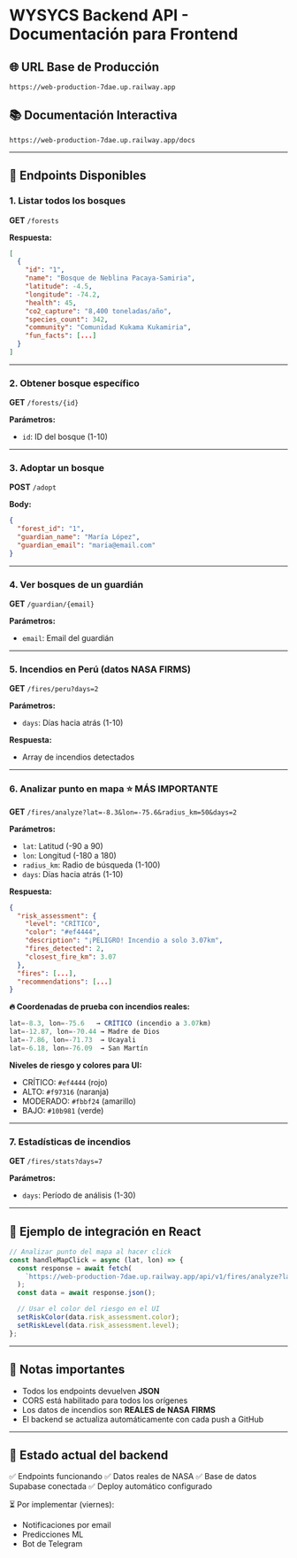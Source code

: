 # WYSYCS Backend API - Documentación para Frontend

## 🌐 URL Base de Producción

```
https://web-production-7dae.up.railway.app
```

## 📚 Documentación Interactiva

```
https://web-production-7dae.up.railway.app/docs
```

---

## 📡 Endpoints Disponibles

### 1. Listar todos los bosques

**GET** `/forests`

**Respuesta:**

```json
[
  {
    "id": "1",
    "name": "Bosque de Neblina Pacaya-Samiria",
    "latitude": -4.5,
    "longitude": -74.2,
    "health": 45,
    "co2_capture": "8,400 toneladas/año",
    "species_count": 342,
    "community": "Comunidad Kukama Kukamiria",
    "fun_facts": [...]
  }
]
```

---

### 2. Obtener bosque específico

**GET** `/forests/{id}`

**Parámetros:**

- `id`: ID del bosque (1-10)

---

### 3. Adoptar un bosque

**POST** `/adopt`

**Body:**

```json
{
  "forest_id": "1",
  "guardian_name": "María López",
  "guardian_email": "maria@email.com"
}
```

---

### 4. Ver bosques de un guardián

**GET** `/guardian/{email}`

**Parámetros:**

- `email`: Email del guardián

---

### 5. Incendios en Perú (datos NASA FIRMS)

**GET** `/fires/peru?days=2`

**Parámetros:**

- `days`: Días hacia atrás (1-10)

**Respuesta:**

- Array de incendios detectados

---

### 6. Analizar punto en mapa ⭐ MÁS IMPORTANTE

**GET** `/fires/analyze?lat=-8.3&lon=-75.6&radius_km=50&days=2`

**Parámetros:**

- `lat`: Latitud (-90 a 90)
- `lon`: Longitud (-180 a 180)
- `radius_km`: Radio de búsqueda (1-100)
- `days`: Días hacia atrás (1-10)

**Respuesta:**

```json
{
  "risk_assessment": {
    "level": "CRÍTICO",
    "color": "#ef4444",
    "description": "¡PELIGRO! Incendio a solo 3.07km",
    "fires_detected": 2,
    "closest_fire_km": 3.07
  },
  "fires": [...],
  "recommendations": [...]
}
```

**🔥 Coordenadas de prueba con incendios reales:**

```javascript
lat=-8.3, lon=-75.6   → CRÍTICO (incendio a 3.07km)
lat=-12.87, lon=-70.44 → Madre de Dios
lat=-7.86, lon=-71.73  → Ucayali
lat=-6.18, lon=-76.09  → San Martín
```

**Niveles de riesgo y colores para UI:**

- CRÍTICO: `#ef4444` (rojo)
- ALTO: `#f97316` (naranja)
- MODERADO: `#fbbf24` (amarillo)
- BAJO: `#10b981` (verde)

---

### 7. Estadísticas de incendios

**GET** `/fires/stats?days=7`

**Parámetros:**

- `days`: Período de análisis (1-30)

---

## 🎨 Ejemplo de integración en React

```javascript
// Analizar punto del mapa al hacer click
const handleMapClick = async (lat, lon) => {
  const response = await fetch(
    `https://web-production-7dae.up.railway.app/api/v1/fires/analyze?lat=${lat}&lon=${lon}&radius_km=20&days=2`
  );
  const data = await response.json();

  // Usar el color del riesgo en el UI
  setRiskColor(data.risk_assessment.color);
  setRiskLevel(data.risk_assessment.level);
};
```

---

## 📝 Notas importantes

- Todos los endpoints devuelven **JSON**
- CORS está habilitado para todos los orígenes
- Los datos de incendios son **REALES de NASA FIRMS**
- El backend se actualiza automáticamente con cada push a GitHub

---

## 🚀 Estado actual del backend

✅ Endpoints funcionando
✅ Datos reales de NASA
✅ Base de datos Supabase conectada
✅ Deploy automático configurado

⏳ Por implementar (viernes):

- Notificaciones por email
- Predicciones ML
- Bot de Telegram
